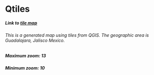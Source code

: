 # Qtiles
##### Link to [tile map](https://garciahan.github.io/Qtiles/JaliscoQtile.html)
###### This is a generated map using tiles from QGIS. The geographic area is Guadalajara, Jalisco Mexico.
##### Maximum zoom: 13
##### Minimum zoom: 10
